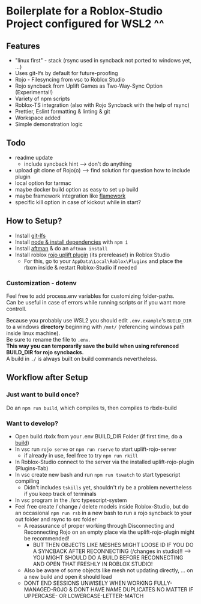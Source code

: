 # Boilerplate for a Roblox-Studio Project configured for WSL2 ^^

## Features

-   "linux first" - stack (rsync used in syncback not ported to windows yet, ...)
-   Uses git-lfs by default for future-proofing
-   Rojo - Filesyncing from vsc to Roblox Studio
-   Rojo syncback from Uplift Games as Two-Way-Sync Option (Experimental!)
-   Variety of npm scripts
-   Roblox-TS integration (also with Rojo Syncback with the help of rsync)
-   Prettier, Eslint formatting & linting & git
-   Workspace added
-   Simple demonstration logic

## Todo

-   readme update
    -   include syncback hint --> don't do anything
-   upload git clone of Rojo(o) --> find solution for question how to include plugin
-   local option for tarmac
-   maybe docker build option as easy to set up build
-   maybe framework integration like [flamework](https://devforum.roblox.com/t/roblox-ts-tutorial-roblox-ts-and-flamework-introduction/1937537)
-   specific kill option in case of kickout while in start?

## How to Setup?

-   Install [git-lfs](https://github.com/git-lfs/git-lfs/wiki/Installation)
-   Install [node & install dependencies](https://docs.npmjs.com/downloading-and-installing-node-js-and-npm) with `npm i`
-   Install [aftman](https://github.com/LPGhatguy/aftman) & do an `aftman install`
-   Install roblox [rojo uplift plugin](https://github.com/UpliftGames/rojo/releases/download/v7.4.0-uplift.syncback.rc.14/Rojo.rbxm) (its prerelease!) in Roblox Studio
    -   For this, go to your `AppData\Local\Roblox\Plugins` and place the rbxm inside & restart Roblox-Studio if needed

### Customization - dotenv

Feel free to add process.env variables for customizing folder-paths.\
Can be useful in case of errors while running scripts or if you want more controll.

Because you probably use WSL2 you should edit `.env.example`'s `BUILD_DIR` to a windows **directory** beginning with `/mnt/` (referencing windows path inside linux machine).\
Be sure to rename the file to `.env`.\
**This way you can temporarily save the build when using referenced BUILD_DIR for rojo syncbacks.**\
A build in `./` is always built on build commands nevertheless.

## Workflow after Setup

### Just want to build once?

Do an `npm run build`, which compiles ts, then compiles to rbxlx-build

### Want to develop?

-   Open build.rbxlx from your .env BUILD_DIR Folder (if first time, do a [build](#just-want-to-build-once))
-   In vsc run `rojo serve` or `npm run rserve` to start uplift-rojo-server
    -   if already in use, feel free to try `npm run rkill`
-   In Roblox-Studio connect to the server via the installed uplift-rojo-plugin (Plugins-Tab)
-   In vsc create new bash and run `npm run tswatch` to start typescript compiling
    -   Didn't includes `tskills` yet, shouldn't rly be a problem nevertheless if you keep track of terminals
-   In vsc program in the ./src typescript-system
-   Feel free create / change / delete models inside Roblox-Studio, but do an occasional `npm run rsb` in a new bash to run a rojo syncback to your out folder and rsync to src folder
    -   A reassurance of proper working through Disconnecting and Reconnecting Rojo on an empty place via the uplift-rojo-plugin might be recommended!
        -   BUT THEN OBJECTS LIKE MESHES MIGHT LOOSE ID IF YOU DO A SYNCBACK AFTER RECONNECTING (/changes in studio)!! --> YOU MIGHT SHOULD DO A BUILD BEFORE RECONNECTING AND OPEN THAT FRESHLY IN ROBLOX STUDIO!
    -   Also be aware of some objects like mesh not updating directly, ... on a new build and open it should load
    -   DONT END SESSIONS UNWISELY WHEN WORKING FULLY-MANAGED-ROJO & DONT HAVE NAME DUPLICATES NO MATTER IF UPPERCASE- OR LOWERCASE-LETTER-MATCH
